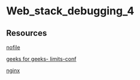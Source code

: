 # Web_stack_debugging_4

## Resources 
 [nofile](https://wiki.archlinux.org/title/Limits.conf#:~:text=system%20when%20unresponsive.-,nofile,64000%20or%20128000%20%5B1%5D.)

 [geeks for geeks- limits-conf](https://www.geeksforgeeks.org/limits-conf-file-to-limit-users-process-in-linux-with-examples/)

 [nginx](https://www.nginx.com/resources/wiki/start/topics/examples/full/)
